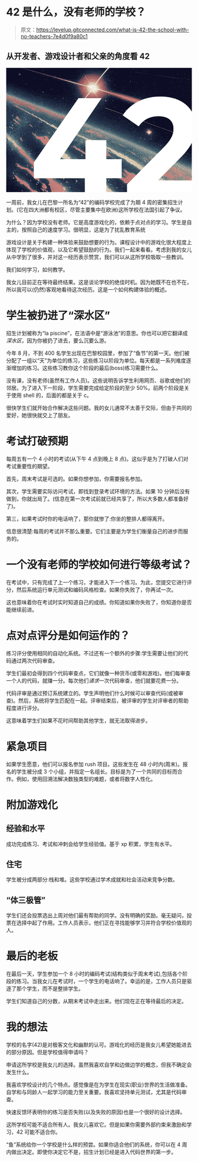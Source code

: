 # 42 是什么，没有老师的学校？

> 原文：<https://levelup.gitconnected.com/what-is-42-the-school-with-no-teachers-7e4d0f9a80c1>

## 从开发者、游戏设计者和父亲的角度看 42

![](img/95ca1c258d4f9f8582231f764be6b7d6.png)

一周前，我女儿在巴黎一所名为“42”的编码学校完成了为期 4 周的密集招生计划。(它在四大洲都有校区，尽管主要集中在欧洲)这所学校在法国引起了争议。

为什么？因为学校没有老师。它是高度游戏化的，依赖于点对点的学习。学生是自主的，按照自己的速度学习。很明显，这是为了扰乱教育系统

游戏设计是关于构建一种体验来鼓励想要的行为。课程设计中的游戏化很大程度上体现了学校的价值观，以及它希望鼓励的行为。我们一起来看看。考虑到我的女儿从中学到了很多，并对这一经历表示赞赏，我们可以从这所学校吸取一些教训。

我们如何学习，如何教学。

我女儿目前正在等待最终结果。这是谈论学校的绝佳时机。因为她既不在也不在，所以我可以(仍然)客观地看待这次经历。这是一个如何构建体验的概述。

# 学生被扔进了“深水区”

招生计划被称为“la piscine”，在法语中是“游泳池”的意思。你也可以把它翻译成*深水区*，因为你被扔了进去，要么沉要么游。

今年 8 月，不到 400 名学生出现在巴黎校园里，参加了“鱼节”的第一天。他们被分配了一组以“天”为单位的练习，这些练习以阶段为单位。每天都是一系列难度逐渐增加的练习。这些练习教你这个阶段的最后(boss)练习需要什么。

没有课，没有老师(虽然有工作人员)。这些说明告诉学生利用网页、谷歌或他们的邻居。为了进入下一阶段，学生需要完成给定阶段的至少 50%。前两个阶段是关于使用 shell 的，后面的都是关于 c。

很快学生们就开始合作解决这些问题。我的女儿通常不太善于交际，但由于共同的爱好，她很快就交上了朋友。

# 考试打破预期

每周五有一个 4 小时的考试(从下午 4 点到晚上 8 点)。这似乎是为了打破人们对考试重要性的期望。

首先，周末考试是可选的。如果你想参加，你需要报名参加。

其次，学生需要实际访问考试，即找到登录考试环境的方法。如果 10 分钟后没有做到，你就出局了。(信息在第一次考试前就已经共享了，所以大多数人都准备好了)。

第三，如果考试时你的电话响了，那你就惨了:你坐的整排人都得离开。

信息很清楚:每周的考试并不那么重要。它们主要是为学生们衡量自己的进步而服务的。

# 一个没有老师的学校如何进行等级考试？

在考试中，只有完成了上一个练习，才能进入下一个练习。为此，您提交它进行评分，然后系统运行单元测试和编码风格检查。如果你失败了，你再试一次。

这也意味着你在考试时实时知道自己的成绩。你知道如果你失败了，你知道你是否能继续前进。

# 点对点评分是如何运作的？

练习评分使用相同的自动化系统。不过还有一个额外的步骤:学生需要让他们的代码通过两次代码审查。

学生们最初会得到四个代码审查点，它们就像一种货币(或零和游戏)。他们每审查一个人的代码，就赚一分。每次他们*请求*一次代码审查，他们就要花费一分。

代码评审是通过预订系统建立的。学生声明他们什么时候可以审查代码(或被审查)。然后，系统将学生匹配在一起。评审结束后，被评审的学生对评审者的帮助程度进行评分。

这意味着学生们如果不花时间帮助其他学生，就无法取得进步。

# 紧急项目

如果学生愿意，他们可以报名参加 rush 项目。这些发生在 48 小时内(周末)。报名的学生被分成 3 个小组，并指定一名组长。目标是为了一个共同的目标而合作。例如，使用回溯法解决数独类型的难题，或者将数字人性化。

# 附加游戏化

## 经验和水平

成功完成练习、考试和冲刺会给学生经验值。基于 xp 积累，学生有水平。

## 住宅

学生被分成两部分:栈和堆。这些学校通过学术成就和社会活动来竞争分数。

## “体三极管”

学生们还会投票选出上周对他们最有帮助的同学。没有明确的奖励。毫无疑问，投票在选择中起了作用。工作人员表示，他们正在寻找能够学习并符合学校价值观的人。

# 最后的老板

在最后一天，学生参加一个 8 小时的编码考试(结构类似于周末考试),包括各个阶段的练习。当我女儿在考试时，一个学生的电话响了。幸运的是，工作人员只是驱逐了那个学生，而不是整排学生。

学生们知道自己的分数，从期末考试中走出来。他们现在正在等待最后的决定。

# 我的想法

学校的名字(42)是对极客文化和幽默的认可。游戏化的经历是我女儿希望她能进去的部分原因。但是学校值得申请吗？

申请这所学校是我女儿的选择。虽然我喜欢自学和边做边学的概念，但我不确定会发生什么。

我喜欢学校设计的几个特点。感觉像是在为学生在现实(职业)世界的生活做准备。自学和与同龄人一起学习的能力至关重要。我喜欢坚持单元测试，尤其是代码审查。

快速反馈环表明你的练习是否失败(以及失败的原因)也是一个很好的设计选择。

这所学校可能不适合所有人。我女儿喜欢它。但是如果你需要外部约束来激励和学习，42 可能不适合你。

“鱼”系统给你一个学校是什么样的预尝。如果你适合他们的系统，你可以在 4 周内做出决定。即使你决定它不是，招生计划已经是进入代码世界的第一步。